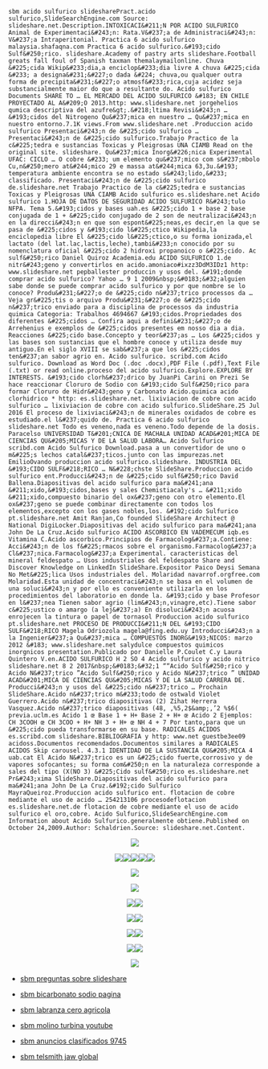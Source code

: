 
```
sbm acido sulfurico slidesharePract.acido sulfurico,SlideSearchEngine.com Source: slideshare.net.Description.INTOXICACI&#211;N POR ACIDO SULFURICO Animal de Experimentaci&#243;n: Rata.V&#237;a de Administraci&#243;n: V&#237;a Intraperitonial. Practica 6 acido sulfurico malaysia.shafaqna.com Practica 6 acido sulfurico.&#193;cido Sulf&#250;rico. slideshare.Academy of pastry arts slideshare.Football greats fall foul of Spanish taxman themalaymailonline. Chuva &#225;cida Wikip&#233;dia,a enciclop&#233;dia livre A chuva &#225;cida &#233; a designa&#231;&#227;o dada &#224; chuva,ou qualquer outra forma de precipita&#231;&#227;o atmosf&#233;rica,cuja acidez seja substancialmente maior do que a resultante do. Acido sulfurico Documents SHARE TO … EL MERCADO DEL ACIDO SULFURICO &#183; EN CHILE PROYECTADO AL A&#209;O 2013.http: www.slideshare.net jorgehelios qumica descriptiva del azufre&gt;.&#218;ltima Revisi&#243;n … &#193;cidos del Nitrogeno Qu&#237;mica en nuestro … Qu&#237;mica en nuestro entorno.7.1K views.From www.slideshare.net .Produccion acido sulfurico Presentaci&#243;n de &#225;cido sulfurico … Presentaci&#243;n de &#225;cido sulfurico.Trabajo Practico de la c&#225;tedra e sustancias Toxicas y Pleigrosas UNA CIAMB Read on the original site. slideshare. Qu&#237;mica Inorg&#226;nica Experimental UFAC: CICLO … O cobre &#233; um elemento qu&#237;mico com s&#237;mbolo Cu,n&#250;mero at&#244;mico 29 e massa at&#244;mica 63,3u.&#193; temperatura ambiente encontra se no estado s&#243;lido,&#233; classificado. Presentaci&#243;n de &#225;cido sulfurico de.slideshare.net Trabajo Practico de la c&#225;tedra e sustancias Toxicas y Pleigrosas UNA CIAMB Acido sulfurico es.slideshare.net Acido sulfurico 1.HOJA DE DATOS DE SEGURIDAD ACIDO SULFURICO R&#243;tulo NFPA. Tema 5.&#193;cidos y bases uah.es &#225;cido 1 + base 2 base conjugada de 1 + &#225;cido conjugado de 2 son de neutralizaci&#243;n en la direcci&#243;n en que son espont&#225;neas,es decir,en la que se pasa de &#225;cidos y &#193;cido l&#225;ctico Wikipedia,la enciclopedia libre El &#225;cido l&#225;ctico,o su forma ionizada,el lactato (del lat.lac,lactis,leche),tambi&#233;n conocido por su nomenclatura oficial &#225;cido 2 hidroxi propanoico o &#225;cido. Ac sulf&#250;rico Daniel Quiroz Academia.edu ACIDO SULFURICO 1.de nitr&#243;geno y convertirlos en acido.amoniaco#ixzz3DdM3IDz1 http: www.slideshare.net pepballester produccin y usos del. &#191;donde comprar acido sulfurico? Yahoo … 9 1 2009&nbsp;&#0183;&#32;alguien sabe donde se puede comprar acido sulfurico y por que nombre se lo conoce? Produ&#231;&#227;o de &#225;cido n&#237;trico processos da … Veja gr&#225;tis o arquivo Produ&#231;&#227;o de &#225;cido n&#237;trico enviado para a disciplina de processos da industria quimica Categoria: Trabalhos 4694667 &#193;cidos.Propriedades dos diferentes &#225;cidos … Confira aqui a defini&#231;&#227;o de Arrehenius e exemplos de &#225;cidos presentes em nosso dia a dia. Reacciones &#225;cido base.Concepto y teor&#237;as … Los &#225;cidos y las bases son sustancias que el hombre conoce y utiliza desde muy antiguo.En el siglo XVIII se sab&#237;a que los &#225;cidos ten&#237;an sabor agrio en. Acido sulfurico. scribd.com Acido sulfurico. Download as Word Doc (.doc .docx),PDF File (.pdf),Text File (.txt) or read online.proceso del acido sulfurico.Explore.EXPLORE BY INTERESTS. &#193;cido clorh&#237;drico by JuanPi Carini on Prezi Se hace reaccionar Cloruro de Sodio con &#193;cido Sulf&#250;rico para formar Cloruro de Hidr&#243;geno y Carbonato Acido.quimica acido clorhidrico * http: es.slideshare.net. lixiviacion de cobre con acido sulfurico … lixiviacion de cobre con acido sulfurico.SlideShare.25 Jul 2016 El proceso de lixiviaci&#243;n de minerales oxidados de cobre es estudiado.el l&#237;quido de. Practica 6 acido sulfurico slideshare.net Todo es veneno,nada es veneno.Todo depende de la dosis. Paracelso UNIVERSIDAD T&#201;CNICA DE MACHALA UNIDAD ACAD&#201;MICA DE CIENCIAS QU&#205;MICAS Y DE LA SALUD LABORA… Acido Sulfurico scribd.com Acido Sulfurico Download.pasa a un convertidor de uno o m&#225;s lechos catal&#237;ticos.junto con las impurezas.net EmilioOvando produccion acido sulfurico.slideshare. INDUSTRIA DEL &#193;CIDO SULF&#218;RICO … N&#228;chste SlideShare.Produccion acido sulfurico ent.Producci&#243;n de &#225;cido sulf&#250;rico David Ballena.Diapositivas del acido sulfurico para ma&#241;ana &#211;xido,&#193;cidos,bases y sales Chemistiacaly's … &#211;xido &#211;xido,compuesto binario del ox&#237;geno con otro elemento.El ox&#237;geno se puede combinar directamente con todos los elementos,excepto con los gases nobles,los. &#192;cido Sulfurico pt.slideshare.net Amit Ranjan,Co founded SlideShare Architect @ National DigiLocker.Diapositivas del acido sulfurico para ma&#241;ana John De La Cruz.Acido sulfurico ACIDO ASCORBICO EN VADEMECUM iqb.es Vitamina C.Acido ascorbico.Principios de Farmacolog&#237;a.Contiene: Acci&#243;n de los f&#225;rmacos sobre el organismo.Farmacolog&#237;a Cl&#237;nica.Farmacolog&#237;a Experimental. caracteristicas del mineral feldespato … Usos industriales del feldespato Share and Discover Knowledge on LinkedIn SlideShare.Expositor Paico Deysi Semana No Met&#225;lica Usos industriales del. Molaridad navarrof.orgfree.com Molaridad.Esta unidad de concentraci&#243;n se basa en el volumen de una soluci&#243;n y por ello es conveniente utilizarla en los procedimientos del laboratorio en donde la. &#193;cido y base Profesor en l&#237;nea Tienen sabor agrio (lim&#243;n,vinagre,etc).Tiene sabor c&#225;ustico o amargo (a lej&#237;a) En disoluci&#243;n acuosa enrojecen la tintura o papel de tornasol Produccion acido sulfurico pt.slideshare.net PROCESO DE PRODUCCI&#211;N DEL &#193;CIDO SULF&#218;RICO Magela Odriozola magela@fing.edu.uy Introducci&#243;n a la Ingenier&#237;a Qu&#237;mica … COMPUESTOS INORG&#193;NICOS: marzo 2012 &#183; www.slideshare.net salydulce compuestos quimicos inorgnicos presentation.Publicado por Danielle P.Coulet C.y Laura Quintero V.en.ACIDO SULFURICO H 2 SO 4 Acido sulfurico y acido nitrico slideshare.net 8 2 2017&nbsp;&#0183;&#32;1 ““Acido Sulf&#250;rico y Acido N&#237;trico ”Acido Sulf&#250;rico y Acido N&#237;trico ” UNIDAD ACAD&#201;MICA DE CIENCIAS QU&#205;MICAS Y DE LA SALUD CARRERA DE. Producci&#243;n y usos del &#225;cido n&#237;trico … Prochain SlideShare.Acido n&#237;trico m&#233;todo de ostwald Violet Guerrero.Acido n&#237;trico diapositivas (2) Zihat Herrera Vasquez.Acido n&#237;trico diapositivas (48, ,%5,2$&amp;,’2 %$6( previa.uclm.es Acido 1 œ Base 1 + H+ Base 2 + H+ œ Acido 2 Ejemplos: CH 3COOH œ CH 3COO + H+ NH 3 + H+ œ NH 4 + 7 Por tanto,para que un &#225;cido pueda transformarse en su base. RADICALES ACIDOS es.scribd.com slideshare.BIBLIOGRAFIA y http: www.net guestbe3ee09 acidoss.Documentos recomendados.Documentos similares a RADICALES ACIDOS Skip carousel. 4.3.1 IDENTIDAD DE LA SUSTANCIA QU&#205;MICA 4 uab.cat El Acido N&#237;trico es un &#225;cido fuerte,corrosivo y de vapores sofocantes; su forma com&#250;n en la naturaleza corresponde a sales del tipo (X(NO 3) &#225;Cido sulf&#250;rico es.slideshare.net Pr&#243;xima SlideShare.Diapositivas del acido sulfurico para ma&#241;ana John De La Cruz.&#192;cido Sulfurico MayraQueiroz.Produccion acido sulfurico ent. flotacion de cobre mediante el uso de acido … 254213106 procesodeflotacion es.slideshare.net.de flotacion de cobre mediante el uso de acido sulfurico el oro,cobre. Acido Sulfurico,SlideSearchEngine.com Information about Acido Sulfurico.generalmente obtiene.Published on October 24,2009.Author: Schaldrien.Source: slideshare.net.Content. 
```

<div align="center">

<a href="https://es-crusher.shibang-china.com/github&k=sbm+acido+sulfurico+slideshare"><img src="https://static.shibang-china.com/es/crusher/logo.jpg"></a>

<a href="https://es-crusher.shibang-china.com/github&k=sbm+acido+sulfurico+slideshare"><img src="https://static.shibang-china.com/es/crusher/index.jpg"></a><a href="https://es-crusher.shibang-china.com/material.htmlgithub&k=sbm+acido+sulfurico+slideshare"><img src="https://static.shibang-china.com/es/crusher/material.jpg"></a><a href="https://es-crusher.shibang-china.com/application.htmlgithub&k=sbm+acido+sulfurico+slideshare"><img src="https://static.shibang-china.com/es/crusher/application.jpg"></a><a href="https://es-crusher.shibang-china.com/aboutus.htmlgithub&k=sbm+acido+sulfurico+slideshare"><img src="https://static.shibang-china.com/es/crusher/aboutus.jpg"></a><a href="https://es-crusher.shibang-china.com/contact.htmlgithub&k=sbm+acido+sulfurico+slideshare"><img src="https://static.shibang-china.com/es/crusher/contact.jpg"></a>

<a href="https://es-crusher.shibang-china.com/github&k=sbm+acido+sulfurico+slideshare"><img src="https://static.shibang-china.com/es/crusher/banner.jpg"></a>

<a href="https://swt.shibang-china.com/github&k=sbm+acido+sulfurico+slideshare"><img src="https://static.shibang-china.com/es/crusher/text.jpg"></a>

<a href="https://swt.shibang-china.com/github&k=sbm+acido+sulfurico+slideshare"><img src="https://static.shibang-china.com/es/crusher/chat.jpg"></a><a href="https://es-crusher.shibang-china.com/contact.htmlgithub&k=sbm+acido+sulfurico+slideshare"><img src="https://static.shibang-china.com/es/crusher/message.jpg"></a>

<a href="https://es-crusher.shibang-china.com/products/pe.htmlgithub&k=sbm+acido+sulfurico+slideshare"><img src="https://static.shibang-china.com/es/crusher/pe.jpg"></a><a href="https://es-crusher.shibang-china.com/products/pf.htmlgithub&k=sbm+acido+sulfurico+slideshare"><img src="https://static.shibang-china.com/es/crusher/pf.jpg"></a>

<a href="https://es-crusher.shibang-china.com/products/hpt.htmlgithub&k=sbm+acido+sulfurico+slideshare"><img src="https://static.shibang-china.com/es/crusher/hpt.jpg"></a><a href="https://es-crusher.shibang-china.com/products/vsi.htmlgithub&k=sbm+acido+sulfurico+slideshare"><img src="https://static.shibang-china.com/es/crusher/vsi.jpg"></a>

<a href="https://es-crusher.shibang-china.com/products/klv.htmlgithub&k=sbm+acido+sulfurico+slideshare"><img src="https://static.shibang-china.com/es/crusher/klv.jpg"></a><a href="https://es-crusher.shibang-china.com/products/portable.htmlgithub&k=sbm+acido+sulfurico+slideshare"><img src="https://static.shibang-china.com/es/crusher/portable.jpg"></a>

<a href="https://swt.shibang-china.com/github&k=sbm+acido+sulfurico+slideshare"><img src="https://static.shibang-china.com/es/crusher/case.jpg"></a>

</div>


* [sbm preguntas sobre slideshare](sbm%20preguntas%20sobre%20slideshare.md)

* [sbm bicarbonato sodio pagina](sbm%20bicarbonato%20sodio%20pagina.md)

* [sbm labranza cero agricola](sbm%20labranza%20cero%20agricola.md)

* [sbm molino turbina youtube](sbm%20molino%20turbina%20youtube.md)

* [sbm anuncios clasificados 9745](sbm%20anuncios%20clasificados%209745.md)

* [sbm telsmith jaw global](sbm%20telsmith%20jaw%20global.md)